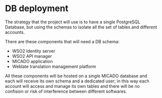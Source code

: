 # DB deployment
The strategy that the project will use is to have a single PostgreSQL Database, but using the schemas to isolate all the set of tables and different accounts.

There are these components that will need a DB schema:
- WSO2 Identity server
- WSO2 API manager
- MICADO application
- Weblate translation management platform

All these components will be hosted on a single MICADO database and each will receive its own schema and a dedicated user; in this way each account will access and manage its own tables and there will be no confision or risk of interference between different softwares.